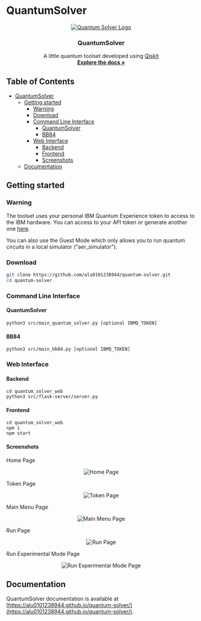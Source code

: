 
# QuantumSolver

<div align="center">
  <a href="https://github.com/alu0101238944/quantum-solver">
    <img src="https://github.com/alu0101238944/quantum-solver/blob/main/images/logo192.png?raw=true" alt="Quantum Solver Logo" class="center">
  </a>

  <h3 align="center">QuantumSolver</h3>

  <p align="center">
    A little quantum toolset developed using <a href="https://qiskit.org/">Qiskit</a>
    <br />
    <a href="https://alu0101238944.github.io/quantum-solver/"><strong>Explore the docs »</strong></a>
    <br />
    </p>
</div>

<!-- omit in toc -->
## Table of Contents
- [QuantumSolver](#quantumsolver)
  - [Getting started](#getting-started)
    - [Warning](#warning)
    - [Download](#download)
    - [Command Line Interface](#command-line-interface)
      - [QuantumSolver](#quantumsolver-1)
      - [BB84](#bb84)
    - [Web Interface](#web-interface)
      - [Backend](#backend)
      - [Frontend](#frontend)
      - [Screenshots](#screenshots)
  - [Documentation](#documentation)

## Getting started

### Warning

The toolset uses your personal IBM Quantum Experience token to access to the IBM hardware. You can access to your API token or generate another one [here](https://quantum-computing.ibm.com/account).

You can also use the Guest Mode which only allows you to run quantum circuits in a local simulator ("aer_simulator").

### Download

```bash
git clone https://github.com/alu0101238944/quantum-solver.git
cd quantum-solver
```

### Command Line Interface

#### QuantumSolver

```
python3 src/main_quantum_solver.py [optional IBMQ_TOKEN]
```

#### BB84

```
python3 src/main_bb84.py [optional IBMQ_TOKEN]
```

### Web Interface

#### Backend

```
cd quantum_solver_web
python3 src/flask-server/server.py
```

#### Frontend

```
cd quantum_solver_web
npm i
npm start
```

#### Screenshots

Home Page
<div align="center">
  <img src="https://github.com/alu0101238944/quantum-solver/blob/main/images/web-interface/home_web.png?raw=true" alt="Home Page" class="center">
</div>

Token Page
<div align="center">
  <img src="https://github.com/alu0101238944/quantum-solver/blob/main/images/web-interface/token_web.png?raw=true" alt="Token Page" class="center">
</div>

Main Menu Page
<div align="center">
  <img src="https://github.com/alu0101238944/quantum-solver/blob/main/images/web-interface/main_menu_web.png?raw=true" alt="Main Menu Page" class="center">
</div>

Run Page
<div align="center">
  <img src="https://github.com/alu0101238944/quantum-solver/blob/main/images/web-interface/run_web.png?raw=true" alt="Run Page" class="center">
</div>

Run Experimental Mode Page
<div align="center">
  <img src="https://github.com/alu0101238944/quantum-solver/blob/main/images/web-interface/run_experimental_mode_web.png?raw=true" alt="Run Experimental Mode Page" class="center">
</div>

## Documentation

QuantumSolver documentation is available at [https://alu0101238944.github.io/quantum-solver/](https://alu0101238944.github.io/quantum-solver/).
